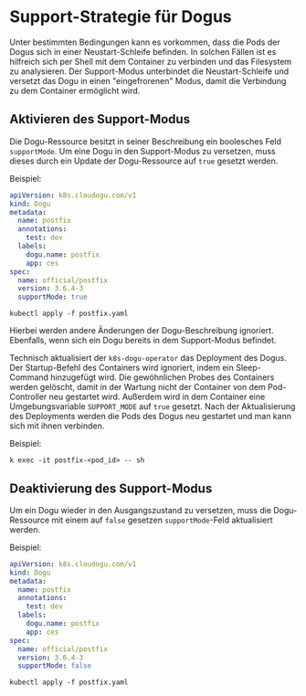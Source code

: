 # Support-Strategie für Dogus

Unter bestimmten Bedingungen kann es vorkommen, dass die Pods der Dogus sich in einer Neustart-Schleife befinden.
In solchen Fällen ist es hilfreich sich per Shell mit dem Container zu verbinden und das Filesystem zu analysieren.
Der Support-Modus unterbindet die Neustart-Schleife und versetzt das Dogu in einen "eingefrorenen" Modus, damit die
Verbindung zu dem Container ermöglicht wird.

## Aktivieren des Support-Modus

Die Dogu-Ressource besitzt in seiner Beschreibung ein boolesches Feld `supportMode`.
Um eine Dogu in den Support-Modus zu versetzen, muss dieses durch ein Update der Dogu-Ressource auf `true` gesetzt werden.

Beispiel:

```yaml
apiVersion: k8s.cloudogu.com/v1
kind: Dogu
metadata:
  name: postfix
  annotations:
    test: dev
  labels:
    dogu.name: postfix
    app: ces
spec:
  name: official/postfix
  version: 3.6.4-3
  supportMode: true
```

`kubectl apply -f postfix.yaml`

Hierbei werden andere Änderungen der Dogu-Beschreibung ignoriert. Ebenfalls, wenn sich ein Dogu bereits in dem Support-Modus
befindet.

Technisch aktualisiert der `k8s-dogu-operator` das Deployment des Dogus. Der Startup-Befehl des Containers wird
ignoriert, indem ein Sleep-Command hinzugefügt wird. Die gewöhnlichen Probes des Containers werden gelöscht, damit in der
Wartung nicht der Container von dem Pod-Controller neu gestartet wird. Außerdem wird in dem Container eine Umgebungsvariable
`SUPPORT_MODE` auf `true` gesetzt. Nach der Aktualisierung des Deployments werden die Pods des Dogus neu gestartet und man 
kann sich mit ihnen verbinden.

Beispiel:

`k exec -it postfix-<pod_id> -- sh`

## Deaktivierung des Support-Modus

Um ein Dogu wieder in den Ausgangszustand zu versetzen, muss die Dogu-Ressource mit einem auf `false` gesetzen
`supportMode`-Feld aktualisiert werden.

Beispiel:

```yaml
apiVersion: k8s.cloudogu.com/v1
kind: Dogu
metadata:
  name: postfix
  annotations:
    test: dev
  labels:
    dogu.name: postfix
    app: ces
spec:
  name: official/postfix
  version: 3.6.4-3
  supportMode: false
```

`kubectl apply -f postfix.yaml`
